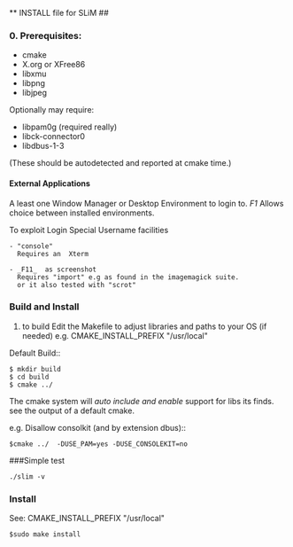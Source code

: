 ** INSTALL file for SLiM ##

### 0. Prerequisites: 
   
   - cmake
   - X.org or XFree86
   - libxmu
   - libpng
   - libjpeg
     
   
   Optionally may require:
   - libpam0g  (required really)
   - libck-connector0
   - libdbus-1-3

   (These should be autodetected and reported at cmake time.)

#### External Applications

   A least one Window Manager or Desktop Environment to login to.
   _F1_ Allows choice between installed environments.

   To exploit Login Special Username facilities

    - "console"
      Requires an  Xterm

    - _F11_  as screenshot
      Requires "import" e.g as found in the imagemagick suite.
      or it also tested with "scrot"

### Build and Install

1. to build 
Edit the Makefile to adjust libraries and paths to your OS (if needed)
   e.g.  CMAKE_INSTALL_PREFIX "/usr/local"

Default Build::
    
	$ mkdir build
    $ cd build
    $ cmake ../

The cmake system will _auto include and enable_ support for libs its finds.
see the output of a default cmake.

e.g. Disallow consolkit  (and by extension dbus)::

    $cmake ../  -DUSE_PAM=yes -DUSE_CONSOLEKIT=no

###Simple test

	./slim -v
	
### Install

See:  CMAKE_INSTALL_PREFIX "/usr/local"

    $sudo make install


